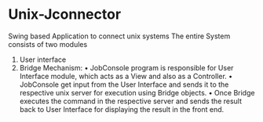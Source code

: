 # Unix-Jconnector
Swing based Application to connect unix systems
The entire System consists of two modules
1.	User interface
2.	Bridge
Mechanism:
•	JobConsole program is responsible for User Interface module, which acts as a View and also as a Controller.
•	JobConsole get input from the User Interface and sends it to the respective unix server for execution using Bridge objects.
•	Once Bridge executes the command in the respective server and sends the result back to User Interface for displaying the result in the front end.

